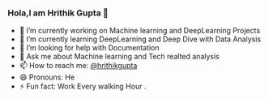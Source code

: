 ### Hola,I am Hrithik Gupta 👋
- 🔭 I’m currently working on Machine learning and DeepLearning Projects
- 🌱 I’m currently learning DeepLearning and Deep Dive with Data Analysis
- 🤔 I’m looking for help with Documentation
- 💬 Ask me about Machine learning and Tech realted analysis
- 📫 How to reach me: [@hrithikgupta](https://www.linkedin.com/in/hrithikgupta/)
- 😄 Pronouns: He
- ⚡ Fun fact: Work Every walking Hour .

